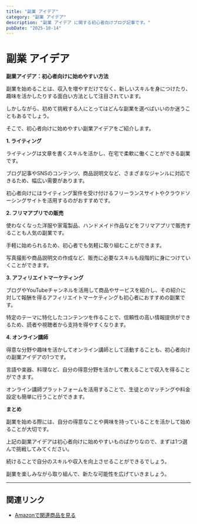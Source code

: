```yaml
---
title: "副業 アイデア"
category: "副業 アイデア"
description: "副業 アイデア に関する初心者向けブログ記事です。"
pubDate: "2025-10-14"
---
```


# 副業 アイデア

**副業アイデア：初心者向けに始めやすい方法**

副業を始めることは、収入を増やすだけでなく、新しいスキルを身につけたり、趣味を活かしたりする面白い方法として注目されています。

しかしながら、初めて挑戦する人にとってはどんな副業を選べばいいのか迷うこともあるでしょう。

そこで、初心者向けに始めやすい副業アイデアをご紹介します。



**1. ライティング**

ライティングは文章を書くスキルを活かし、在宅で柔軟に働くことができる副業です。

ブログ記事やSNSのコンテンツ、商品説明文など、さまざまなジャンルに対応できるため、幅広い需要があります。

初心者向けにはライティング案件を受け付けるフリーランスサイトやクラウドソーシングサイトを活用するのがおすすめです。



**2. フリマアプリでの販売**

使わなくなった洋服や家電製品、ハンドメイド作品などをフリマアプリで販売することも人気の副業です。

手軽に始められるため、初心者でも気軽に取り組むことができます。

写真撮影や商品説明文の作成など、販売に必要なスキルも段階的に身につけていくことができます。



**3. アフィリエイトマーケティング**

ブログやYouTubeチャンネルを活用して商品やサービスを紹介し、その紹介に対して報酬を得るアフィリエイトマーケティングも初心者におすすめの副業です。

特定のテーマに特化したコンテンツを作ることで、信頼性の高い情報提供ができるため、読者や視聴者から支持を得やすくなります。



**4. オンライン講師**

得意な分野や趣味を活かしてオンライン講師として活動することも、初心者向けの副業アイデアの1つです。

言語や楽器、料理など、自分の得意分野を活かして教えることで収入を得ることができます。

オンライン講師プラットフォームを活用することで、生徒とのマッチングや料金設定も簡単に行うことができます。



**まとめ**

副業を始める際には、自分の得意なことや興味を持っていることを活かして始めることが大切です。

上記の副業アイデアは初心者向けに始めやすいものばかりなので、まずは1つ選んで挑戦してみてください。

続けることで自分のスキルや収入を向上させることができるでしょう。

副業を楽しみながら取り組んで、新たな可能性を広げていきましょう。



---

## 関連リンク

- [Amazonで関連商品を見る](https://www.amazon.co.jp/s?k=%E5%89%AF%E6%A5%AD+%E3%82%A2%E3%82%A4%E3%83%87%E3%82%A2&tag=autowritehubai-22)
